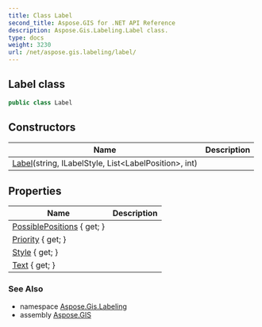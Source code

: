 ```yaml
---
title: Class Label
second_title: Aspose.GIS for .NET API Reference
description: Aspose.Gis.Labeling.Label class. 
type: docs
weight: 3230
url: /net/aspose.gis.labeling/label/
---
```

## Label class

```csharp
public class Label
```

## Constructors

| Name | Description |
| --- | --- |
| [Label](label/)(string, ILabelStyle, List&lt;LabelPosition&gt;, int) |  |

## Properties

| Name | Description |
| --- | --- |
| [PossiblePositions](../../aspose.gis.labeling/label/possiblepositions/) { get; } |  |
| [Priority](../../aspose.gis.labeling/label/priority/) { get; } |  |
| [Style](../../aspose.gis.labeling/label/style/) { get; } |  |
| [Text](../../aspose.gis.labeling/label/text/) { get; } |  |

### See Also

* namespace [Aspose.Gis.Labeling](../../aspose.gis.labeling/)
* assembly [Aspose.GIS](../../)


